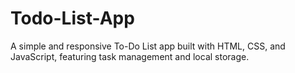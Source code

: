 # Todo-List-App
A simple and responsive To-Do List app built with HTML, CSS, and JavaScript, featuring task management and local storage.
